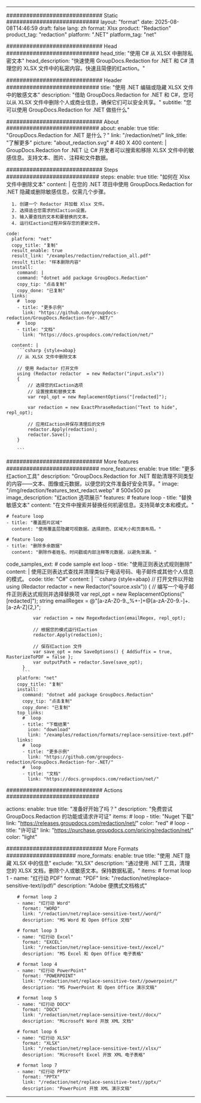 
---
############################# Static ############################
layout: "format"
date:  2025-08-08T14:46:59
draft: false
lang: zh
format: Xlsx
product: "Redaction"
product_tag: "redaction"
platform: ".NET"
platform_tag: "net"

############################# Head ############################
head_title: "使用 C# 从 XLSX 中删除私密文本"
head_description: "快速使用 GroupDocs.Redaction for .NET 和 C# 清理您的 XLSX 文件中的私密内容。快速且简便的红action。"

############################# Header ############################
title: "使用 .NET 编辑或隐藏 XLSX 文件中的敏感文本" 
description: "借助 GroupDocs.Redaction for .NET 和 C#，您可以从 XLSX 文件中删除个人或商业信息，确保它们可以安全共享。"
subtitle: "您可以使用 GroupDocs.Redaction for .NET 做些什么" 

############################# About ############################
about:
    enable: true
    title: "GroupDocs.Redaction for .NET 是什么？"
    link: "/redaction/net/"
    link_title: "了解更多"
    picture: "about_redaction.svg" # 480 X 400
    content: |
       GroupDocs.Redaction for .NET 让 C# 开发者可以搜索和移除 XLSX 文件中的敏感信息。支持文本、图片、注释和文件数据。

############################# Steps ############################
steps:
    enable: true
    title: "如何在 Xlsx 文件中删除文本"
    content: |
      在您的 .NET 项目中使用 GroupDocs.Redaction for .NET 隐藏或删除敏感信息，仅需几个步骤。
      
      1. 创建一个 Redactor 并加载 Xlsx 文件。
      2. 选择适合您需求的红action设置。
      3. 输入要查找的文本和要替换的文本。
      4. 运行红action过程并保存您的更新文件。
   
    code:
      platform: "net"
      copy_title: "复制"
      result_enable: true
      result_link: "/examples/redaction/redaction_all.pdf"
      result_title: "样本删除内容"
      install:
        command: |
        command: "dotnet add package GroupDocs.Redaction"
        copy_tip: "点击复制"
        copy_done: "已复制"
      links:
        #  loop
        - title: "更多示例"
          link: "https://github.com/groupdocs-redaction/GroupDocs.Redaction-for-.NET/"
        #  loop
        - title: "文档"
          link: "https://docs.groupdocs.com/redaction/net/"
          
      content: |
        ```csharp {style=abap}
        // 从 XLSX 文件中删除文本

        // 使用 Redactor 打开文件
        using (Redactor redactor  = new Redactor("input.xslx"))
        {
            // 选择您的红action选项
            // 设置搜索和替换文本
            var repl_opt = new ReplacementOptions("[redacted]");
            
            var redaction = new ExactPhraseRedaction("Text to hide", repl_opt);

            // 应用红action并保存清理后的文件
            redactor.Apply(redaction);
            redactor.Save();
        }
        
        ```            


############################# More features ############################
more_features:
  enable: true
  title: "更多红action工具"
  description: "GroupDocs.Redaction for .NET 帮助清理不同类型的内容——文本、图像或元数据，以便您的文件准备好安全共享。"
  image: "/img/redaction/features_text_redact.webp" # 500x500 px
  image_description: "红action 选项展示"
  features:
    # feature loop
    - title: "替换敏感文本"
      content: "在文件中搜索并替换任何机密信息。支持简单文本和模式。"

    # feature loop
    - title: "覆盖图片区域"
      content: "使用覆盖层隐藏可视数据。选择颜色、区域大小和页面布局。"

    # feature loop
    - title: "删除多余数据"
      content: "删除作者姓名、时间戳或内部注释等元数据，以避免泄漏。"
      
  code_samples_ext:
    # code sample ext loop
    - title: "使用正则表达式规则删除"
      content: |
        使用正则表达式查找并清理类似于电话号码、电子邮件或其他个人信息的模式。
      code:
        title: "C#"
        content: |
          ```csharp {style=abap}
          //  打开文件以开始
          using (Redactor redactor  = new Redactor("source.xslx"))
          {
              // 编写一个电子邮件正则表达式规则并选择替换项
              var repl_opt = new ReplacementOptions("[redacted]");
              string emailRegex = @"[a-zA-Z0-9._%+-]+@[a-zA-Z0-9.-]+\.[a-zA-Z]{2,}";

              var redaction = new RegexRedaction(emailRegex, repl_opt);

              // 根据您的模式运行红action
              redactor.Apply(redaction);

              // 保存红action 文件
              var save_opt = new SaveOptions() { AddSuffix = true, RasterizeToPDF = false };
              var outputPath = redactor.Save(save_opt);
          }
          ```
        platform: "net"
        copy_title: "复制"
        install:
          command: "dotnet add package GroupDocs.Redaction"
          copy_tip: "点击复制"
          copy_done: "已复制"
        top_links:
          #  loop
          - title: "下载结果"
            icon: "download"
            link: "/examples/redaction/formats/replace-sensitive-text.pdf"
        links:
          #  loop
          - title: "更多示例"
            link: "https://github.com/groupdocs-redaction/GroupDocs.Redaction-for-.NET/"
          #  loop
          - title: "文档"
            link: "https://docs.groupdocs.com/redaction/net/"


############################# Actions ############################

actions:
  enable: true
  title: "准备好开始了吗？"
  description: "免费尝试 GroupDocs.Redaction 的功能或请求许可证"
  items:
    #  loop
    - title: "Nuget 下载"
      link: "https://releases.groupdocs.com/redaction/net/"
      color: "red"
        #  loop
    - title: "许可证"
      link: "https://purchase.groupdocs.com/pricing/redaction/net/"
      color: "light"


############################# More Formats #####################
more_formats:
    enable: true
    title: "使用 .NET 隐藏 XLSX 中的信息"
    exclude: "XLSX"
    description: "通过使用 .NET 工具，清理您的 XLSX 文档，删除个人或敏感文本。保持数据私密。"
    items: 
        # format loop 1
        - name: "红行动 PDF"
          format: "PDF"
          link: "/redaction/net/replace-sensitive-text//pdf/"
          description: "Adobe 便携式文档格式"

        # format loop 2
        - name: "红行动 Word"
          format: "WORD"
          link: "/redaction/net/replace-sensitive-text//word/"
          description: "MS Word 和 Open Office 文档"
          
        # format loop 3
        - name: "红行动 Excel"
          format: "EXCEL"
          link: "/redaction/net/replace-sensitive-text//excel/"
          description: "MS Excel 和 Open Office 电子表格"

        # format loop 4
        - name: "红行动 PowerPoint"
          format: "POWERPOINT"
          link: "/redaction/net/replace-sensitive-text//powerpoint/"
          description: "MS PowerPoint 和 Open Office 演示文稿"

        # format loop 5
        - name: "红行动 DOCX"
          format: "DOCX"
          link: "/redaction/net/replace-sensitive-text//docx/"
          description: "Microsoft Word 开放 XML 文档"
          
        # format loop 6
        - name: "红行动 XLSX"
          format: "XLSX"
          link: "/redaction/net/replace-sensitive-text//xlsx/"
          description: "Microsoft Excel 开放 XML 电子表格"
          
        # format loop 7
        - name: "红行动 PPTX"
          format: "PPTX"
          link: "/redaction/net/replace-sensitive-text//pptx/"
          description: "PowerPoint 开放 XML 演示文稿"


---
